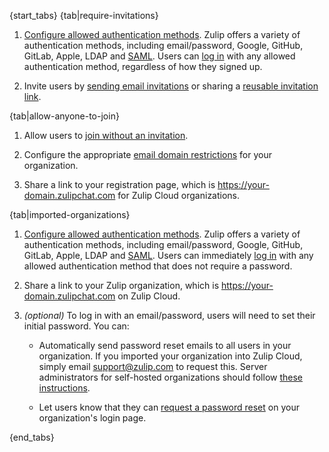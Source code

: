 {start_tabs}
{tab|require-invitations}

1. [Configure allowed authentication
   methods](/help/configure-authentication-methods). Zulip offers a variety of
   authentication methods, including email/password, Google, GitHub, GitLab,
   Apple, LDAP and [SAML](/help/saml-authentication). Users can [log
   in][logging-in] with any allowed authentication method, regardless of how
   they signed up.

1. Invite users by [sending email invitations][email-invitations] or
   sharing a [reusable invitation link][invitation-links].

{tab|allow-anyone-to-join}

1. Allow users to [join without an invitation][set-if-invitations-required].

1. Configure the appropriate [email domain restrictions][restrict-email-domain]
   for your organization.

1. Share a link to your registration page, which is
   https://your-domain.zulipchat.com for Zulip Cloud organizations.

{tab|imported-organizations}

1. [Configure allowed authentication
   methods](/help/configure-authentication-methods). Zulip offers a variety of
   authentication methods, including email/password, Google, GitHub, GitLab,
   Apple, LDAP and [SAML](/help/saml-authentication). Users can immediately [log
   in][logging-in] with any allowed authentication method that does not require
   a password.

1. Share a link to your Zulip organization, which is
   https://your-domain.zulipchat.com on Zulip Cloud.

1. *(optional)* To log in with an email/password, users will need to set their
   initial password. You can:

    - Automatically send password reset emails to all users in your
     organization. If you imported your organization into Zulip Cloud, simply
     email [support@zulip.com](mailto:support@zulip.com) to request this. Server
     administrators for self-hosted organizations should follow [these
     instructions](/help/import-from-slack#send-password-reset-emails-to-all-users).

    - Let users know that they can [request a password
     reset](/help/change-your-password#if-youve-forgotten-or-never-had-a-password)
     on your organization's login page.

{end_tabs}

[email-invitations]:/help/invite-new-users#send-email-invitations
[invitation-links]: /help/invite-new-users#create-a-reusable-invitation-link
[set-if-invitations-required]: /help/restrict-account-creation#set-whether-invitations-are-required-to-join
[restrict-email-domain]: /help/restrict-account-creation#configuring-email-domain-restrictions
[logging-in]: /help/logging-in
